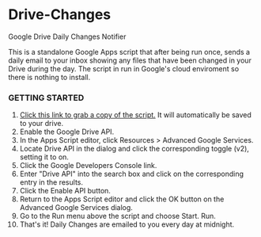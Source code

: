 # Drive-Changes
Google Drive Daily Changes Notifier

This is a standalone Google Apps script that after being run once, sends a daily email to your inbox showing any files that have been changed in your Drive during the day. The script in run in Google's cloud enviroment so there is nothing to install.

### GETTING STARTED
1. [Click this link to grab a copy of the script.](https://script.google.com/d/160fZE1ZcBQ2eU_uDv491kpYmMBwSOMTVLb5oeUwPg3pQGTQD-LqUWiZK/edit?usp=drivesdk&newcopy=true) It will automatically be saved to your drive.
2. Enable the Google Drive API.
  1. In the Apps Script editor, click Resources > Advanced Google Services.
  2. Locate Drive API in the dialog and click the corresponding toggle (v2), setting it to on.
  3. Click the Google Developers Console link.
  4. Enter "Drive API" into the search box and click on the corresponding entry in the results.
  5. Click the Enable API button.
  6. Return to the Apps Script editor and click the OK button on the Advanced Google Services dialog.
2. Go to the Run menu above the script and choose Start. Run.
3. That's it! Daily Changes are emailed to you every day at midnight. 
